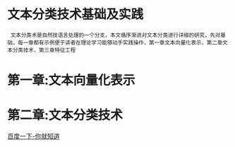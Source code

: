 # 文本分类技术基础及实践
     文本分类术是自然技语言处理的一个分支，本文循序渐进对文本分类进行详细的研究，先对基础，每一章都有示例便于读者在理论学习能够动手实践操作，第一章文本向量化表示，第二章文本分类技术，第三章特征工程

# 第一章:文本向量化表示

# 第二章:文本分类技术



[百度一下-你就知道](http://www.baidu.com "百度一下")
